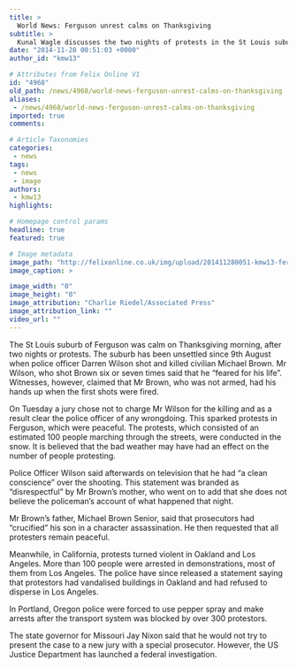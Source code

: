 ```yaml
---
title: >
  World News: Ferguson unrest calms on Thanksgiving
subtitle: >
  Kunal Wagle discusses the two nights of protests in the St Louis suburb in Missouri
date: "2014-11-28 00:51:03 +0000"
author_id: "kmw13"

# Attributes from Felix Online V1
id: "4968"
old_path: /news/4968/world-news-ferguson-unrest-calms-on-thanksgiving
aliases:
 - /news/4968/world-news-ferguson-unrest-calms-on-thanksgiving
imported: true
comments:

# Article Taxonomies
categories:
 - news
tags:
 - news
 - image
authors:
 - kmw13
highlights:

# Homepage control params
headline: true
featured: true

# Image metadata
image_path: "http://felixonline.co.uk/img/upload/201411280051-kmw13-ferguson-10.jpg"
image_caption: >

image_width: "0"
image_height: "0"
image_attribution: "Charlie Riedel/Associated Press"
image_attribution_link: ""
video_url: ""
---
```


The St Louis suburb of Ferguson was calm on Thanksgiving morning, after two nights or protests. The suburb has been unsettled since 9th August when police officer Darren Wilson shot and killed civilian Michael Brown. Mr Wilson, who shot Brown six or seven times said that he “feared for his life”. Witnesses, however, claimed that Mr Brown, who was not armed, had his hands up when the first shots were fired.

On Tuesday a jury chose not to charge Mr Wilson for the killing and as a result clear the police officer of any wrongdoing. This sparked protests in Ferguson, which were peaceful. The protests, which consisted of an estimated 100 people marching through the streets, were conducted in the snow. It is believed that the bad weather may have had an effect on the number of people protesting.

Police Officer Wilson said afterwards on television that he had “a clean conscience” over the shooting. This statement was branded as “disrespectful” by Mr Brown’s mother, who went on to add that she does not believe the policeman’s account of what happened that night.

Mr Brown’s father, Michael Brown Senior, said that prosecutors had “crucified” his son in a character assassination. He then requested that all protesters remain peaceful.

Meanwhile, in California, protests turned violent in Oakland and Los Angeles. More than 100 people were arrested in demonstrations, most of them from Los Angeles. The police have since released a statement saying that protestors had vandalised buildings in Oakland and had refused to disperse in Los Angeles.

In Portland, Oregon police were forced to use pepper spray and make arrests after the transport system was blocked by over 300 protestors.

The state governor for Missouri Jay Nixon said that he would not try to present the case to a new jury with a special prosecutor. However, the US Justice Department has launched a federal investigation.
